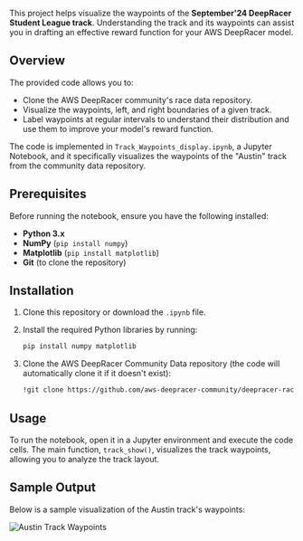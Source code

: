 This project helps visualize the waypoints of the **September'24 DeepRacer Student League track**. Understanding the track and its waypoints can assist you in drafting an effective reward function for your AWS DeepRacer model.

## Overview

The provided code allows you to:
- Clone the AWS DeepRacer community's race data repository.
- Visualize the waypoints, left, and right boundaries of a given track.
- Label waypoints at regular intervals to understand their distribution and use them to improve your model's reward function.

The code is implemented in `Track_Waypoints_display.ipynb`, a Jupyter Notebook, and it specifically visualizes the waypoints of the "Austin" track from the community data repository.

## Prerequisites

Before running the notebook, ensure you have the following installed:
- **Python 3.x**
- **NumPy** (`pip install numpy`)
- **Matplotlib** (`pip install matplotlib`)
- **Git** (to clone the repository)

## Installation

1. Clone this repository or download the `.ipynb` file.
2. Install the required Python libraries by running:
    ```bash
    pip install numpy matplotlib
    ```

3. Clone the AWS DeepRacer Community Data repository (the code will automatically clone it if it doesn't exist):
    ```bash
    !git clone https://github.com/aws-deepracer-community/deepracer-race-data.git
    ```

## Usage

To run the notebook, open it in a Jupyter environment and execute the code cells. The main function, `track_show()`, visualizes the track waypoints, allowing you to analyze the track layout.

## Sample Output

Below is a sample visualization of the Austin track's waypoints:

![Austin Track Waypoints](images/austin_track.png)
